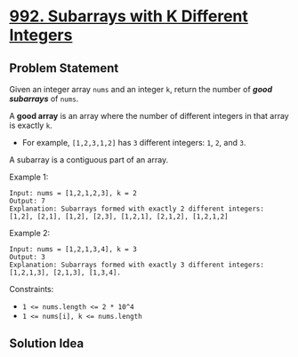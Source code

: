 # [992. Subarrays with K Different Integers](https://leetcode.com/problems/subarrays-with-k-different-integers/)

## Problem Statement
Given an integer array `nums` and an integer `k`, return the number of ***good subarrays*** of `nums`.

A **good array** is an array where the number of different integers in that array is exactly `k`.
* For example, `[1,2,3,1,2]` has `3` different integers: `1`, `2`, and `3`.

A subarray is a contiguous part of an array.

Example 1:

```
Input: nums = [1,2,1,2,3], k = 2
Output: 7
Explanation: Subarrays formed with exactly 2 different integers: [1,2], [2,1], [1,2], [2,3], [1,2,1], [2,1,2], [1,2,1,2]
```

Example 2:

```
Input: nums = [1,2,1,3,4], k = 3
Output: 3
Explanation: Subarrays formed with exactly 3 different integers: [1,2,1,3], [2,1,3], [1,3,4].
```

Constraints:
* `1 <= nums.length <= 2 * 10^4`
* `1 <= nums[i], k <= nums.length`

## Solution Idea

